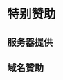# 特别赞助

<script setup>
import { VPTeamMembers } from 'vitepress/theme'

// 服务器提供
const 服务器提供 = [
  {
    avatar: '03.jpg',
    name: '卜粟粟～',
  },
]

// 内务部
const 域名贊助 = [
  {
    avatar: '04.jpg',
    name: '纳西妲',
  },
]

</script>

## 服务器提供
<VPTeamMembers size="small" :members="服务器提供" />

## 域名贊助
<VPTeamMembers size="small" :members="域名贊助" />
